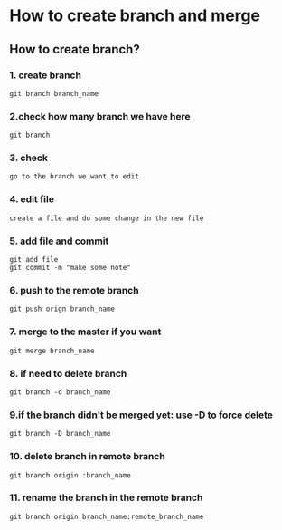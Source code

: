 # How to create branch and merge
## How to create branch?
### 1. create branch
    git branch branch_name
### 2.check how many branch we have here
    git branch
### 3. check 
    go to the branch we want to edit
### 4. edit file
    create a file and do some change in the new file
### 5. add file and commit 
    git add file
    git commit -m "make some note"
### 6. push to the remote branch
    git push orign branch_name
### 7. merge to the master if you want
    git merge branch_name
### 8. if need to delete branch
    git branch -d branch_name
### 9.if the branch didn't be merged yet: use -D to force delete
    git branch -D branch_name
### 10. delete branch in remote branch
    git branch origin :branch_name
### 11. rename the branch in the remote branch
    git branch origin branch_name:remote_branch_name